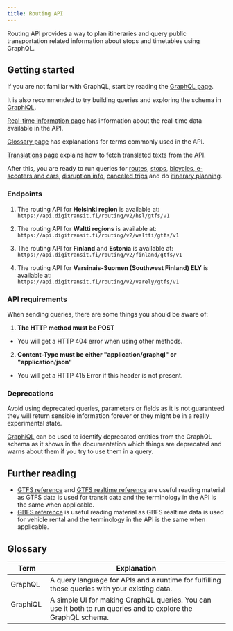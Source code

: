 ```yaml
---
title: Routing API
---
```

Routing API provides a way to plan itineraries and query public transportation related
information about stops and timetables using GraphQL.

## Getting started

If you are not familiar with GraphQL, start by reading the [GraphQL page](./0-graphql/).

It is also recommended to try building queries and exploring the schema in [GraphiQL](./1-graphiql/). 

[Real-time information page](./3-realtime-information/) has information about the real-time data available in the API.

[Glossary page](./2-glossary/) has explanations for terms commonly used in the API.

[Translations page](./4-translations/) explains how to fetch translated texts from the API.

After this, you are ready to run queries for [routes](./routes/), [stops](./stops), [bicycles, e-scooters and cars](./bicycles-scooters-cars/), [disruption info](./disruption-info/), [canceled trips](./canceled-trips/) and do [itinerary planning](./itinerary-planning/).

### Endpoints

1. The routing API for **Helsinki region** is available at:<br/>`https://api.digitransit.fi/routing/v2/hsl/gtfs/v1`

2. The routing API for **Waltti regions** is available at:<br/>`https://api.digitransit.fi/routing/v2/waltti/gtfs/v1`

3. The routing API for **Finland** and **Estonia** is available at:<br/>`https://api.digitransit.fi/routing/v2/finland/gtfs/v1`

4. The routing API for **Varsinais-Suomen (Southwest Finland) ELY** is available at:<br/>`https://api.digitransit.fi/routing/v2/varely/gtfs/v1`


### API requirements

When sending queries, there are some things you should be aware of:

1. **The HTTP method must be POST**
- You will get a HTTP 404 error when using other methods.

2. **Content-Type must be either "application/graphql" or "application/json"**
- You will get a HTTP 415 Error if this header is not present.

### Deprecations

Avoid using deprecated queries, parameters or fields as it is not guaranteed they will return sensible information forever or they might be in a really experimental state.

[GraphiQL](./1-graphiql/) can be used to identify deprecated entities from the GraphQL schema as it shows in the documentation which things are deprecated and warns about them if you try to use them in a query.

## Further reading

* [GTFS reference](https://gtfs.org/documentation/schedule/reference/#field-definitions) and [GTFS realtime reference](https://gtfs.org/documentation/realtime/reference/) are useful reading material as GTFS data is used for transit data and the terminology in the API is the same when applicable.
* [GBFS reference](https://gbfs.org/specification/reference/) is useful reading material as GBFS realtime data is used for vehicle rental and the terminology in the API is the same when applicable.

## Glossary

| Term                                  | Explanation                     |
|---------------------------------------|---------------------------------|
| GraphQL                               | A query language for APIs and a runtime for fulfilling those queries with your existing data.
| GraphiQL                              | A simple UI for making GraphQL queries. You can use it both to run queries and to explore the GraphQL schema.
